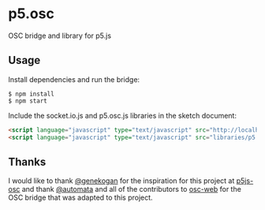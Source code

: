 # p5.osc

OSC bridge and library for p5.js


## Usage

Install dependencies and run the bridge:

```
$ npm install
$ npm start
```

Include the socket.io.js and p5.osc.js libraries in the sketch document:

```html
<script language="javascript" type="text/javascript" src="http://localhost:8081/socket.io/socket.io.js"></script>
<script language="javascript" type="text/javascript" src="libraries/p5.osc.js"></script>
```


## Thanks

I would like to thank [@genekogan](https://github.com/genekogan) for the inspiration for this project at [p5js-osc](https://github.com/genekogan/p5js-osc) and thank [@automata](https://github.com/automata) and all of the contributors to [osc-web](https://github.com/automata/osc-web) for the OSC bridge that was adapted to this project.
